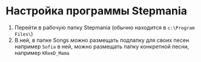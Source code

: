 # Настройка программы Stepmania

1. Перейти в рабочую папку Stepmania (обычно находится в `c:\Program Files\`)
2. В ней, в папке Songs можно размещать подпапку для своих песен например `Sofia` в ней, можно размещать папку конкретной песни, например `KReeD_Mama`

